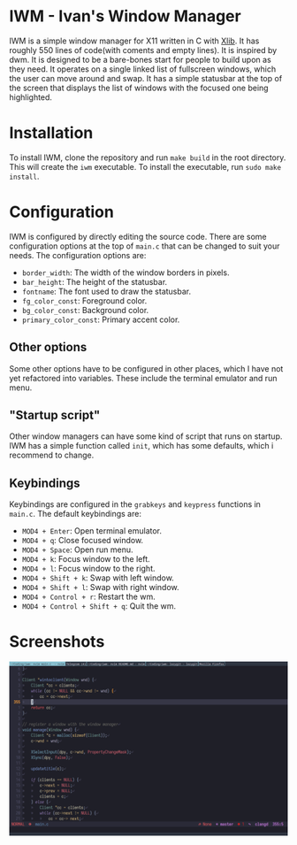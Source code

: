 # IWM - Ivan's Window Manager
IWM is a simple window manager for X11 written in C with [Xlib](https://www.x.org/releases/current/doc/libX11/libX11/libX11.html). It has roughly 550 lines of code(with coments and empty lines). It is inspired by dwm. It is designed to be a bare-bones start for people to build upon as they need. It operates on a single linked list of fullscreen windows, which the user can move around and swap. It has a simple statusbar at the top of the screen that displays the list of windows with the focused one being highlighted.

# Installation
To install IWM, clone the repository and run `make build` in the root directory. This will create the `iwm` executable. To install the executable, run `sudo make install`.

# Configuration
IWM is configured by directly editing the source code. There are some configuration options at the top of `main.c` that can be changed to suit your needs. The configuration options are:
- `border_width`: The width of the window borders in pixels.
- `bar_height`: The height of the statusbar.
- `fontname`: The font used to draw the statusbar.
- `fg_color_const`: Foreground color.
- `bg_color_const`: Background color.
- `primary_color_const`: Primary accent color.

## Other options
Some other options have to be configured in other places, which I have not yet refactored into variables. These include the terminal emulator and run menu.

## "Startup script"
Other window managers can have some kind of script that runs on startup. IWM has a simple function called `init`, which has some defaults, which i recommend to change.

## Keybindings
Keybindings are configured in the `grabkeys` and `keypress` functions in `main.c`. The default keybindings are:
- `MOD4 + Enter`: Open terminal emulator.
- `MOD4 + q`: Close focused window.
- `MOD4 + Space`: Open run menu.
- `MOD4 + k`: Focus window to the left.
- `MOD4 + l`: Focus window to the right.
- `MOD4 + Shift + k`: Swap with left window.
- `MOD4 + Shift + l`: Swap with right window.
- `MOD4 + Control + r`: Restart the wm.
- `MOD4 + Control + Shift + q`: Quit the wm.

# Screenshots
![Screenshot 1](./screenshots/screenshot1.png)
